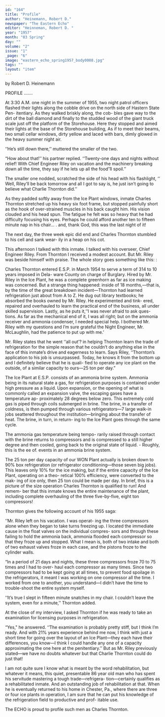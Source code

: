 ```yaml
---
id: "164"
title: "Profile"
author: "Heinemann, Robert D."
newspaper: "The Eastern Echo"
editor: "Heinneman, Robert D. "
year: "1957"
month: "03 Spring"
day: ""
volume: "2"
issue: "1"
_page: "6"
image: "eastern_echo_spring1957_body0008.jpg"
tags: ""
layout: "item"
---
```

by Robert D. Heinemann

PROFILE .......

At 3:30 A.M. one night in the summer of 1955,
two night patrol officers flashed their lights along the
cobble drive on the north side of Hastern State Pen-
itentiary. As they walked briskly along, the cob-
bles gave way to the dirt of the ball diamond and
finally to the studded wood of the giant truck scale
just off the platform of the Storehouse. Here they
stopped and aimed their lights at the base of the
Storehouse building, As if to meet their beams, two
small cellar windows, dirty yellow and laced with
bars, dimly glowed in the heavy summer night air.

‘‘He’s still down there,’’ muttered the smaller
of the two.

“How about that!’’ his partner replied.
‘‘Twenty-one days and nights without relief! With
Chief Engineer Riley on vacation and the machinery
breaking down all the time, they say if he lets up all
the food’1l spoil.’’

The smaller one nodded, scratched the side of
his head with his flashlight, ‘‘ Well, Riley’ll be back
tomorrow and all I got to say is, he just isn’t going
to believe what Charlie Thornton did.’’

As they padded softly away from the Ice Plant
windows, inmate Charles Thornton stretched up his
heavy six foot frame, but stopped painfully short as
the hook of over-strained muscles in his back caught
him. His vision clouded and his head spun. The
fatigue he felt was so heavy that he had difficulty
focusing his eyes. Perhaps he could afford another
ten to fifteen minute nap in his chair... . and, thank
God, this was the last night of it!

The next day, the three week epic did end and
Charles Thornton stumbled to his cell and sank wear-
ily in a heap on his cot.

This afternoon I talked with this inmate. I
talked with his overseer, Chief Engineer Riley.
From Thornton I received a modest account. But
Mr. Riley was beside himself with praise. The
whole story goes something like this: :

Charles Thornton entered E.S.P. in March 1954
to serve a term of 314 to 10 years imposed in Dela-
ware County on charge of Burglary. Hired by Mr.
Riley in the Ice Plant, he was a complete greenhorn
as far as ice making was concerned. But a strange
thing happened: inside of 18 months,—that is, by
the time of the great breakdown incident—Thornton
had learned refrigeration just about from A to Z.
He dug out library textbooks; he absorbed the books
owned by Mr. Riley. He experimented and tink-
ered, repaired and overhauled to learn the practical
end of the business, all under skilled supervision.
Lastly, as he puts it,‘‘I was never afraid to ask ques-
tions. As far as the mechanical end of it, I was all
right; but on the ammonia receiver and ammonia
condenser, I needed special help. I bothered Mr.
Riley with my questions and I’m sure grateful the
Night Engineer, Mr. McLaughlin, had the patience
to put up with me.’

Mr. Riley states that he went ‘‘all out’? in
helping Thornton learn the trade of refrigeration
for the simple reason that he couldn’t do anything
else in the face of this inmate’s drive and eagerness
to learn. Says Riley, ‘‘Thornton’s application to
his job is unsurpassed. Today, he knows it from the
bottom up and I definitely believe that he is quali-
fied to operate any ice plant on the outside, of a
similar capacity to ours—25 ton per day.”

The Ice Plant at E.S.P. consists of an ammonia
brine system. Ammonia being in its natural state
a gas, for refrigeration purposes is contained under
high pressure as a liquid. Upon expansion, or the
opening of what is commonly called an expansion
valve, the escaping gases have a temperature ap-
proximately 28 degrees below zero. This extremely
cold gas is piped through coils submerged in brine.
The brine, in a transfer of coldness, is then pumped
through various refrigerators—7 large walk-in jobs
seattered throughout the institution—bringing about
the transfer of heat. The brine, in turn, in return-
ing to the Ice Plant goes through the same cycle.

The ammonia gas temperature being tempo-
rarily raised through contact with the brine returns
to compressors and is compressed to a still higher
degree and then cooled, going back to the original
state of liquid. - Roughly, this is the ee of. events
in an ammonia brine system.

The 25 ton per day capacity of our WON Plant
actually is broken down to 90% box refrigeration
(or refrigerator conditioning—those seven big jobs).
This leaves only 10% for the ice making, but if the
entire capacity of the Ice Plant, operating on a theo-
retical 100% efficiency, were converted to the mak-
ing of ice only, then 25 ton could be made per day.
In brief, this is a picture of the size operation
Charles Thornton is qualified to run! And remem-
ber that this inmate knows the entire maintenance of
the plant, including complete overhauling of the
three five-by-five, eight ton compressors!

Thornton gives the following account of his
1955 saga:

‘‘Mr. Riley left on his vacation. I was operat-
ing the three compressors alone when they began to
take turns freezing up. I located the immediate
cause in the float valves on the individual compres-
sors and through these failing to hold the ammonia
back, ammonia flooded each compressor so that they
froze up and stopped. What I mean is, both of two
intake and both of two exhaust valves froze in each
case, and the pistons froze to the cylinder walls.

“In a period of 21 days and nights, these three
compressors froze 70 to 75 times and I had to over-
haul each compressor as many times. Since two
compressors had to be kept going at all times, to
prevent food spoilage in the refrigerators, it meant
I was working on one compressor all the time. I
worked from one to another, you understand—I
didn’t have the time to trouble-shoot the entire
system myself.

‘‘It’s true I slept in fifteen minute snatches in
my chair. I couldn’t leave the system, even for a
minute,’’ Thornton added.

At the close of my interview, I asked Thornton
if he was ready to take an examination for licensing
purposes in refrigeration.

“Yes," he answered. ‘‘The examination is
probably pretty stiff, but I think I’m ready. And
with 21% years experience behind me now, I think
with just a short time for going over the layout of
an Ice Plant—they each have their differences, you
know—I think I could handle any one of a capacity
approximating the one here at the penitentiary.’’
But as Mr. Riley previously stated—we have no
doubts whatever but that Charlie Thornton could
do just that!

I am not quite sure I know what is meant by the
word rehabilitation, but whatever it means, this
quiet, presentable 86 year old man who has spent
his servitude mastering a tough trade—refrigera-
tion—certainly qualifies as a rehabilitated inmate.
And an outstanding job of rehabilitation at that.
When he is eventually returned to his home in
Chester, Pa., where there are three or four ice plants
in operation, I am sure that he can put his knowledge
of the refrigeration field to productive and prof-
itable use.

The ECHO is proud to profile such men as
Charles Thornton.
